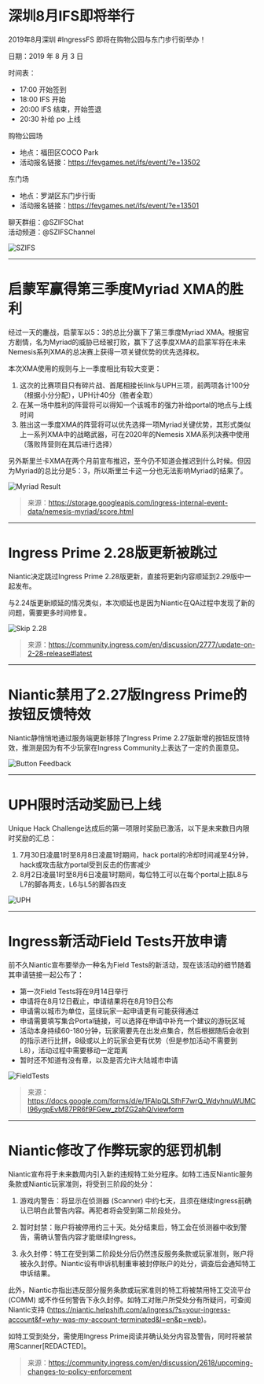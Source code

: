 # 深圳8月IFS即将举行

2019年8月深圳 #IngressFS 即将在购物公园与东门步行街举办！

日期：2019 年 8 月 3 日

时间表：
- 17:00 开始签到
- 18:00 IFS 开始
- 20:00 IFS 结束，开始签退
- 20:30 补给 po 上线

购物公园场
- 地点：福田区COCO Park
- 活动报名链接：https://fevgames.net/ifs/event/?e=13502

东门场
- 地点：罗湖区东门步行街
- 活动报名链接：https://fevgames.net/ifs/event/?e=13501

聊天群组：@SZIFSChat \
活动频道：@SZIFSChannel

![SZIFS](Images/IFS.jpg)

---

# 启蒙军赢得第三季度Myriad XMA的胜利

经过一天的鏖战，启蒙军以5：3的总比分赢下了第三季度Myriad XMA。根据官方剧情，名为Myriad的威胁已经被打败，赢下了这季度XMA的启蒙军将在未来Nemesis系列XMA的总决赛上获得一项关键优势的优先选择权。

本次XMA使用的规则与上一季度相比有较大变更：
1. 这次的比赛项目只有碎片战、首尾相接长link与UPH三项，前两项各计100分（根据小分分配），UPH计40分（胜者全取）
2. 在某一场中胜利的阵营将可以得知一个该城市的强力补给portal的地点与上线时间
3. 胜出这一季度XMA的阵营将可以优先选择一项Myriad关键优势，其形式类似上一系列XMA中的战略武器，可在2020年的Nemesis XMA系列决赛中使用（落败阵营则在其后进行选择）

另外斯里兰卡XMA在两个月前宣布推迟，至今仍不知道会推迟到什么时候。但因为Myriad的总比分是5：3，所以斯里兰卡这一分也无法影响Myriad的结果了。

![Myriad Result](Images/myriad_result.jpg)

> 来源：https://storage.googleapis.com/ingress-internal-event-data/nemesis-myriad/score.html 

---

# Ingress Prime 2.28版更新被跳过

Niantic决定跳过Ingress Prime 2.28版更新，直接将更新内容顺延到2.29版中一起发布。

与2.24版更新顺延的情况类似，本次顺延也是因为Niantic在QA过程中发现了新的问题，需要更多时间修复。

![Skip 2.28](Images/2.28.jpg)

> 来源：https://community.ingress.com/en/discussion/2777/update-on-2-28-release#latest

---

# Niantic禁用了2.27版Ingress Prime的按钮反馈特效

Niantic静悄悄地通过服务端更新移除了Ingress Prime 2.27版新增的按钮反馈特效，推测是因为有不少玩家在Ingress Community上表达了一定的负面意见。

![Button Feedback](Images/feedback.jpg)

---

# UPH限时活动奖励已上线

Unique Hack Challenge达成后的第一项限时奖励已激活，以下是未来数日内限时奖励的汇总：
1. 7月30日凌晨1时至8月8日凌晨1时期间，hack portal的冷却时间减至4分钟，hack或攻击敌方portal受到反击的伤害减少
2. 8月2日凌晨1时至8月6日凌晨1时期间，每位特工可以在每个portal上插L8与L7的脚各两支，L6与L5的脚各四支

![UPH](Images/uph.jpg)

---

# Ingress新活动Field Tests开放申请

前不久Niantic宣布要举办一种名为Field Tests的新活动，现在该活动的细节随着其申请链接一起公布了：
- 第一次Field Tests将在9月14日举行
- 申请将在8月12日截止，申请结果将在8月19日公布
- 申请需以城市为单位，蓝绿玩家一起申请更有可能获得通过
- 申请需要填写集合Portal链接，可以选择在申请中补充一个建议的游玩区域
- 活动本身持续60-180分钟，玩家需要先在出发点集合，然后根据随后会收到的指示进行比拼，8级或以上的玩家会更有优势（但是参加活动不需要到L8），活动过程中需要移动一定距离
- 暂时还不知道有没有章，以及是否允许大陆城市申请

![FieldTests](Images/fieldtests.jpg)

> 来源：https://docs.google.com/forms/d/e/1FAIpQLSfhF7wrQ_WdyhnuWUMCl96ygpEvM87PR6f9FGew_zbfZG2ahQ/viewform

---

# Niantic修改了作弊玩家的惩罚机制

Niantic宣布将于未来数周内引入新的违规特工处分程序。如特工违反Niantic服务条款或Niantic玩家准则，将受到三阶段的处分：
1. 游戏内警告：将显示在侦测器 (Scanner) 中约七天，且须在继续Ingress前确认已明白此警告内容。再犯者将会受到第二阶段处分。

2. 暂时封禁：账户将被停用约三十天。处分结束后，特工会在侦测器中收到警告，需确认警告内容才能继续Ingress。

3. 永久封停：特工在受到第二阶段处分后仍然违反服务条款或玩家准则，账户将被永久封停。Niantic设有申诉机制重审被封停账户的处分，调查后会通知特工申诉结果。

此外，Niantic亦指出违反部分服务条款或玩家准则的特工将被禁用特工交流平台 (COMM) 或不作任何警告下永久封停。如特工对账户所受处分有所疑问，可查阅 Niantic支持 (https://niantic.helpshift.com/a/ingress/?s=your-ingress-account&f=why-was-my-account-terminated&l=en&p=web)。

如特工受到处分，需使用Ingress Prime阅读并确认处分内容及警告，同时将被禁用Scanner[REDACTED]。

> 来源：https://community.ingress.com/en/discussion/2618/upcoming-changes-to-policy-enforcement